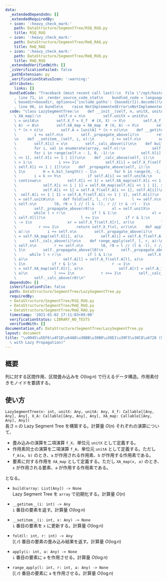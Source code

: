 ```yaml
---
data:
  _extendedDependsOn: []
  _extendedRequiredBy:
  - icon: ':heavy_check_mark:'
    path: DataStructure/SegmentTree/RSQ_RUQ.py
    title: RSQ_RUQ
  - icon: ':heavy_check_mark:'
    path: DataStructure/SegmentTree/RmQ_RAQ.py
    title: RmQ_RAQ
  - icon: ':heavy_check_mark:'
    path: DataStructure/SegmentTree/RmQ_RUQ.py
    title: RmQ_RUQ
  _extendedVerifiedWith: []
  _isVerificationFailed: false
  _pathExtension: py
  _verificationStatusIcon: ':warning:'
  attributes:
    links: []
  bundledCode: "Traceback (most recent call last):\n  File \"/opt/hostedtoolcache/Python/3.9.4/x64/lib/python3.9/site-packages/onlinejudge_verify/documentation/build.py\"\
    , line 71, in _render_source_code_stat\n    bundled_code = language.bundle(stat.path,\
    \ basedir=basedir, options={'include_paths': [basedir]}).decode()\n  File \"/opt/hostedtoolcache/Python/3.9.4/x64/lib/python3.9/site-packages/onlinejudge_verify/languages/python.py\"\
    , line 96, in bundle\n    raise NotImplementedError\nNotImplementedError\n"
  code: "class LazySegmentTree:\n    def __init__(self, n, unitX, unitA, X_f, A_f,\
    \ XA_map):\n        self.n = n\n        self.unitX = unitX\n        self.unitA\
    \ = unitA\n        self.X_f = X_f  # (X, X) -> X\n        self.A_f = A_f  # (A,\
    \ A) -> A\n        self.XA_map = XA_map  # (X, A) -> X\n        self.X = [unitX]\
    \ * (n + n)\n        self.A = [unitA] * (n + n)\n\n    def __getitem__(self, i):\n\
    \        i += self.n\n        self._propagate_above(i)\n        return self.X[i]\n\
    \n    def __setitem__(self, i, x):\n        i += self.n\n        self._propagate_above(i)\n\
    \        self.X[i] = x\n        self._calc_above(i)\n\n    def build(self, array):\n\
    \        for i, val in enumerate(array, self.n):\n            self.X[i] = val\n\
    \        for i in range(self.n - 1, 0, -1):\n            self.X[i] = self.X_f(self.X[i\
    \ << 1], self.X[i << 1 | 1])\n\n    def _calc_above(self, i):\n        while i\
    \ > 1:\n            i >>= 1\n            self.X[i] = self.X_f(self.X[i << 1],\
    \ self.X[i << 1 | 1])\n\n    def _propagate_above(self, i):\n        k = i >>\
    \ 1\n        H = k.bit_length() - 1\n        for h in range(H, -1, -1):\n    \
    \        i = k >> h\n            if self.A[i] == self.unitA:\n               \
    \ continue\n            self.X[i << 1] = self.XA_map(self.X[i << 1], self.A[i])\n\
    \            self.X[i << 1 | 1] = self.XA_map(self.X[i << 1 | 1], self.A[i])\n\
    \            self.A[i << 1] = self.A_f(self.A[i << 1], self.A[i])\n          \
    \  self.A[i << 1 | 1] = self.A_f(self.A[i << 1 | 1], self.A[i])\n            self.A[i]\
    \ = self.unitA\n\n    def fold(self, l, r):\n        l += self.n\n        r +=\
    \ self.n\n        l0, r0 = l // (l & -l), r // (r & -r) - 1\n        self._propagate_above(l0)\n\
    \        self._propagate_above(r0)\n        xl = self.unitX\n        xr = self.unitX\n\
    \        while l < r:\n            if l & 1:\n                xl = self.X_f(xl,\
    \ self.X[l])\n                l += 1\n            if r & 1:\n                r\
    \ -= 1\n                xr = self.X_f(self.X[r], xr)\n            l >>= 1\n  \
    \          r >>= 1\n        return self.X_f(xl, xr)\n\n    def apply(self, i,\
    \ a):\n        i += self.n\n        self._propagate_above(i)\n        self.X[i]\
    \ = self.XA_map(self.X[i], a)\n        self.A[i] = self.A_f(self.A[i], a)\n  \
    \      self._calc_above(i)\n\n    def range_apply(self, l, r, a):\n        l +=\
    \ self.n\n        r += self.n\n        l0, r0 = l // (l & -l), r // (r & -r) -\
    \ 1\n        self._propagate_above(l0)\n        self._propagate_above(r0)\n  \
    \      while l < r:\n            if l & 1:\n                self.X[l] = self.XA_map(self.X[l],\
    \ a)\n                self.A[l] = self.A_f(self.A[l], a)\n                l +=\
    \ 1\n            if r & 1:\n                r -= 1\n                self.X[r]\
    \ = self.XA_map(self.X[r], a)\n                self.A[r] = self.A_f(self.A[r],\
    \ a)\n            l >>= 1\n            r >>= 1\n        self._calc_above(l0)\n\
    \        self._calc_above(r0)\n"
  dependsOn: []
  isVerificationFile: false
  path: DataStructure/SegmentTree/LazySegmentTree.py
  requiredBy:
  - DataStructure/SegmentTree/RSQ_RUQ.py
  - DataStructure/SegmentTree/RmQ_RUQ.py
  - DataStructure/SegmentTree/RmQ_RAQ.py
  timestamp: '2021-01-02 17:11:03+09:00'
  verificationStatus: LIBRARY_NO_TESTS
  verifiedWith: []
documentation_of: DataStructure/SegmentTree/LazySegmentTree.py
layout: document
title: "\u9045\u5EF6\u4F1D\u64AD\u30BB\u30B0\u30E1\u30F3\u30C8\u6728 (Segment Tree\
  \ with Lazy Propagation)"
---
```


## 概要
列に対する区間作用、区間畳み込みを $O(\log n)$ で行えるデータ構造。作用素付きモノイドを要請する。

## 使い方
`LazySegmentTree(n: int, unitX: Any, unitA: Any, X_f: Callable[[Any, Any], Any], X_A: Callable[[Any, Any], Any], XA_map: Callable[[Any, Any], Any])`  
長さ `n` の Lazy Segment Tree を構築する。計算量 $O(n)$
それぞれの演算について、

  - 畳み込みの演算を二項演算 `f_X`、単位元 `unitX` として定義する。
  - 作用素同士の演算を二項演算 `f_A`、単位元 `unitA` として定義する。ただし `f_A(a, b)` のとき、`a` が作用される作用素、`b` が作用する作用素である。
  - 要素に対する作用を `XA_map` として定義する。ただし `XA_map(x, a)` のとき、`x` が作用される要素、`a` が作用する作用素である。

となる。

- `build(array: List[Any]) -> None`  
Lazy Segment Tree を `array` で初期化する。計算量 $O(n)$

- `__getitem__(i: int) -> Any`  
`i` 番目の要素を返す。計算量 $O(\log n)$

- `__setitem__(i: int, x: Any) -> None`  
`i` 番目の要素を `x` に更新する。計算量 $O(\log n)$

- `fold(l: int, r: int) -> Any`  
$[l, r)$ 番目の要素の畳み込み結果を返す。計算量 $O(\log n)$

- `apply(i: int, a: Any) -> None`  
`i` 番目の要素に `a` を作用させる。計算量 $O(\log n)$

- `range_apply(l: int, r: int, a: Any) -> None`  
$[l, r)$ 番目の要素に `a` を作用させる。計算量 $O(\log n)$
